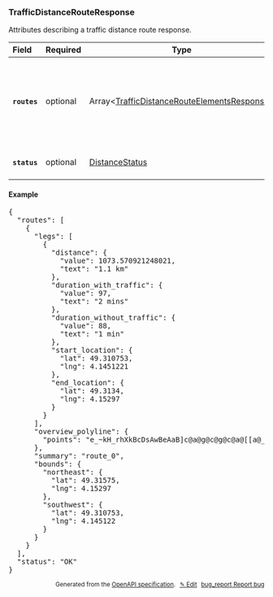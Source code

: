<!--- This is a generated file, do not edit! -->
<!--- [START woosmap_http_schema_trafficdistancerouteresponse] -->
<h3 class="schema-object" id="TrafficDistanceRouteResponse">TrafficDistanceRouteResponse</h3>

Attributes describing a traffic distance route response.

| Field                                                                                                             | Required | Type                                                                                                                              | Description                                                                                                                                                                                                                                                                |
| :---------------------------------------------------------------------------------------------------------------- | -------- | --------------------------------------------------------------------------------------------------------------------------------- | -------------------------------------------------------------------------------------------------------------------------------------------------------------------------------------------------------------------------------------------------------------------------- |
| <h4 id="TrafficDistanceRouteResponse-routes" class="add-link schema-object-property-key"><code>routes</code></h4> | optional | Array&lt;[TrafficDistanceRouteElementsResponse](#TrafficDistanceRouteElementsResponse "TrafficDistanceRouteElementsResponse")&gt; | <div class="ref-property-description"><p>Contains an array of routes from origin to destination (only one if alternatives is not specified)</p><p>See <a href="#TrafficDistanceRouteElementsResponse">TrafficDistanceRouteElementsResponse</a> for more information.</div> |
| <h4 id="TrafficDistanceRouteResponse-status" class="add-link schema-object-property-key"><code>status</code></h4> | optional | [DistanceStatus](#DistanceStatus "DistanceStatus")                                                                                | See [DistanceStatus](#DistanceStatus "DistanceStatus") for more information.                                                                                                                                                                                               |

<h4 class="schema-object-example" id="TrafficDistanceRouteResponse-example">Example</h4>

<pre class="notranslate lang-json prettyprint">{
  "routes": [
    {
      "legs": [
        {
          "distance": {
            "value": 1073.570921248021,
            "text": "1.1 km"
          },
          "duration_with_traffic": {
            "value": 97,
            "text": "2 mins"
          },
          "duration_without_traffic": {
            "value": 88,
            "text": "1 min"
          },
          "start_location": {
            "lat": 49.310753,
            "lng": 4.1451221
          },
          "end_location": {
            "lat": 49.3134,
            "lng": 4.15297
          }
        }
      ],
      "overview_polyline": {
        "points": "e_~kH_rhXkBcDsAwBeAaB]c@a@g@c@g@c@a@[[a@_@YS[Ui@Y]O]K_@Gc@Gi@AcBCg@?_@ESCOMMMMUKYI]Ow@FIFMBI@G@O?IAMCMCKjCsDNShBaCDFDDDBF@F?FABADABEBCBKBM@M?KAKCKCG|@kAfA}A"
      },
      "summary": "route_0",
      "bounds": {
        "northeast": {
          "lat": 49.31575,
          "lng": 4.15297
        },
        "southwest": {
          "lat": 49.310753,
          "lng": 4.145122
        }
      }
    }
  ],
  "status": "OK"
}</pre>

<p style="text-align: right; font-size: smaller;">Generated from the <a data-label="openapi-github" href="https://github.com/woosmap/openapi-specification" title="Woosmap OpenAPI Specification" class="external">OpenAPI specification</a>.
<a data-label="openapi-github-woosmap-http-schema-trafficdistancerouteresponse" data-action="edit" style="margin-left: 5px;" href="https://github.com/woosmap/openapi-specification/blob/main/specification/schemas/TrafficDistanceRouteResponse.yml" title="Edit on GitHub">✎ Edit</a>
<a data-label="openapi-github-woosmap-http-schema-trafficdistancerouteresponse" data-action="bug" style="margin-left: 5px;" href="https://github.com/woosmap/openapi-specification/issues/new?assignees=&labels=type%3A+bug%2C+triage+me&template=bug_report.md&title=[schemas] Bug - TrafficDistanceRouteResponse" title="File bug for schemas on GitHub"><span class="material-icons">bug_report</span> Report bug</a>
</p>

<!--- [END woosmap_http_schema_trafficdistancerouteresponse] -->
